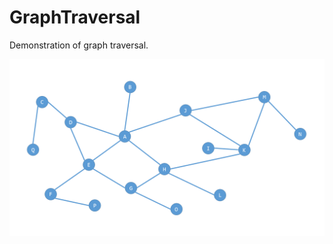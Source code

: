 GraphTraversal
==============

Demonstration of graph traversal.

![readme image][1]

  [1]: https://raw.githubusercontent.com/nastajus/GraphTraversal/master/src/com/nastajus/graph.png

  
